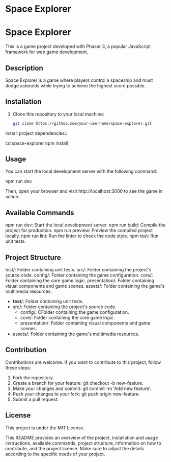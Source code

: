 # Space Explorer
# Space Explorer

This is a game project developed with Phaser 3, a popular JavaScript framework for web game development.

## Description

Space Explorer is a game where players control a spaceship and must dodge asteroids while trying to achieve the highest score possible.

## Installation

1. Clone this repository to your local machine:

   ```bash
   git clone https://github.com/your-username/space-explorer.git

Install project dependencies::


cd space-explorer
npm install

## Usage
You can start the local development server with the following command:


npm run dev

Then, open your browser and visit http://localhost:3000 to see the game in action.

## Available Commands
npm run dev: Start the local development server.
npm run build: Compile the project for production.
npm run preview: Preview the compiled project locally.
npm run lint: Run the linter to check the code style.
npm test: Run unit tests.


## Project Structure
test/: Folder containing unit tests.
src/: Folder containing the project's source code.
config/: Folder containing the game configuration.
core/: Folder containing the core game logic.
presentation/: Folder containing visual components and game scenes.
assets/: Folder containing the game's multimedia resources.
* __test__/: Folder containing unit tests.
* src/: Folder containing the project's source code.
    * config/: CFolder containing the game configuration.
    * core/: Folder containing the core game logic.
    * presentation/: Folder containing visual components and game scenes.
* assets/: Folder containing the game's multimedia resources.

## Contribution

Contributions are welcome. If you want to contribute to this project, follow these steps:

1. Fork the repository.
2. Create a branch for your feature: git checkout -b new-feature.
3. Make your changes and commit: git commit -m 'Add new feature'.
4. Push your changes to your fork: git push origin new-feature.
5. Submit a pull request.


## License
This project is under the MIT License.

This README provides an overview of the project, installation and usage instructions, available commands, project structure, information on how to contribute, and the project license. Make sure to adjust the details according to the specific needs of your project.

